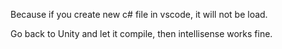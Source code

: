 Because if you create new c# file in vscode, it will not be load.

Go back to Unity and let it compile, then intellisense works fine.


